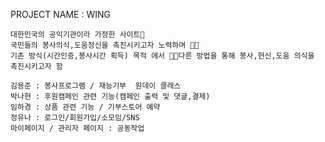 PROJECT NAME : WING 


    대한민국의 공익기관이라 가정한 사이트
    국민들의 봉사의식,도움정신을 촉진시키고자 노력하며 
    기존 방식(시간인증,봉사시간 획득) 목적 에서 다른 방법을 통해 봉사,헌신,도움 의식을 촉진시키고자 함 

    김용준 : 봉사프로그램 / 재능기부  원데이 클래스
    박나현 : 후원캠페인 관련 기능(캠페인 출력 및 댓글,결제)
    임하경 : 상품 관련 기능 / 기부스토어 예약
    정유나 : 로그인/회원가입/소모임/SNS
    마이페이지 / 관리자 페이지 : 공동작업



